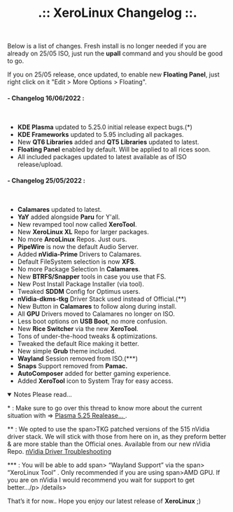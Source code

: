 # <center>.:: XeroLinux Changelog ::.</center>

<br />

Below is a list of changes. Fresh install is no longer needed if you are already on 25/05 ISO, just run the **upall** command and you should be good to go.  

If you on 25/05 release, once updated, to enable new **Floating Panel**, just right click on it "Edit > More Options > Floating".  


#### - Changelog 16/06/2022 :
<br />

- **KDE Plasma** updated to 5.25.0 initial release expect bugs.(*)  
- **KDE Frameworks** updated to 5.95 including all packages.  
- New **QT6 Libraries** added and **QT5 Libraries** updated to latest.  
- **Floating Panel** enabled by default. Will be applied to all rices soon.  
- All included packages updated to latest available as of ISO release/upload.  

#### - Changelog 25/05/2022 :  
<br />

- **Calamares** updated to latest.   
- **YaY** added alongside **Paru** for Y'all.   
- New revamped tool now called **XeroTool**.
- New **XeroLinux XL** Repo for larger packages.
- No more **ArcoLinux** Repos. Just ours.
- **PipeWire** is now the default Audio Server.
- Added **nVidia-Prime** Drivers to Calamares.
- Default FileSystem selection is now **XFS**.
- No more Package Selection In **Calamares**.
- New **BTRFS/Snapper** tools in case you use that FS.
- New Post Install Package Installer (via tool).
- Tweaked **SDDM** Config for Optimus users.
- **nVidia-dkms-tkg** Driver Stack used instead of Official.(**)
- New Button in **Calamares** to follow along during install.
- All **GPU** Drivers moved to Calamares no longer on ISO.
- Less boot options on **USB Boot**, no more confusion.
- New **Rice Switcher** via the new **XeroTool**.
- Tons of under-the-hood tweaks &amp; optimizations.
- Tweaked the default Rice making it better.
- New simple **Grub** theme included.
- **Wayland** Session removed from ISO.(***)
- **Snaps** Support removed from **Pamac.**
- **AutoComposer** added for better gaming experience.
- Added **XeroTool** icon to System Tray for easy access.

<details open>
<summary>Notes Please read...</summary>
<p class="bg">
* : Make sure to go over this thread to know more about the current situation with => <a
href="https://forum.xerolinux.xyz/thread-137.html"
target="_blank"
rel="noreferrer"
>
<span> Plasma 5.25 Realease…</span>
</a>.
</p>
<p class="bg">
** : We opted to use the span>TKG</span> patched versions of the 515 nVidia driver stack. We will stick with those from here on in, as they preform better & are more stable than the Official ones. Available from our new <span>nVidia Repo</span>.
<a
href="https://forum.xerolinux.xyz/thread-124.html"
target="_blank"
rel="noreferrer"
>
<span> nVidia Driver Troubleshooting</span>
</a>
</p>
<p class="bg">
*** : You will be able to add
span> “Wayland Support” </span>
via the span> “XeroLinux Tool” </span>. Only recommended if you are using
span>AMD GPU</span>. If you are on <span>nVidia</span> I would recommend you wait
for support to get better.../p>
/details>

That’s it for now.. Hope you enjoy our latest release of
**XeroLinux** ;)
